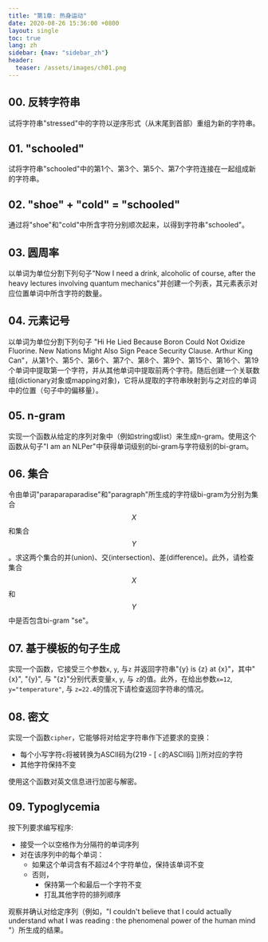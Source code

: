 ```yaml
---
title: "第1章: 热身运动"
date: 2020-08-26 15:36:00 +0800
layout: single
toc: true
lang: zh
sidebar: {nav: "sidebar_zh"}
header:
  teaser: /assets/images/ch01.png
---
```


## 00. 反转字符串
试将字符串"stressed"中的字符以逆序形式（从末尾到首部）重组为新的字符串。

## 01. "schooled"
试将字符串"schooled"中的第1个、第3个、第5个、第7个字符连接在一起组成新的字符串。

## 02. "shoe" + "cold" = "schooled"
通过将"shoe"和"cold"中所含字符分别顺次起来，以得到字符串"schooled"。

## 03. 圆周率
以单词为单位分割下列句子"Now I need a drink, alcoholic of course, after the heavy lectures involving quantum mechanics"并创建一个列表，其元素表示对应位置单词中所含字符的数量。

## 04. 元素记号
以单词为单位分割下列句子 "Hi He Lied Because Boron Could Not Oxidize Fluorine. New Nations Might Also Sign Peace Security Clause. Arthur King Can"，从第1个、第5个、第6个、第7个、第8个、第9个、第15个、第16个、第19个单词中提取第一个字符，并从其他单词中提取前两个字符。随后创建一个关联数组(dictionary对象或mapping对象)，它将从提取的字符串映射到与之对应的单词中的位置（句子中的偏移量）。

## 05. n-gram
实现一个函数从给定的序列对象中（例如string或list）来生成n-gram。使用这个函数从句子"I am an NLPer"中获得单词级别的bi-gram与字符级别的bi-gram。

## 06. 集合

令由单词"paraparaparadise"和"paragraph"所生成的字符级bi-gram为分别为集合$$X$$和集合$$Y$$。求这两个集合的并(union)、交(intersection)、差(difference)。此外，请检查集合$$X$$和$$Y$$中是否包含bi-gram "se"。

## 07. 基于模板的句子生成
实现一个函数，它接受三个参数`x`, `y`, 与`z` 并返回字符串"{y} is {z} at {x}"，其中"{x}", "{y}", 与 "{z}"分别代表变量`x`, `y`, 与 `z`的值。此外，在给出参数`x=12`, `y="temperature"`, 与 `z=22.4`的情况下请检查返回字符串的情况。


## 08. 密文
实现一个函数`cipher`，它能够将对给定字符串作下述要求的变换：

* 每个小写字符`c`将被转换为ASCII码为(219 - [ `c`的ASCII码 ])所对应的字符
* 其他字符保持不变

使用这个函数对英文信息进行加密与解密。


## 09. Typoglycemia
按下列要求编写程序:

+ 接受一个以空格作为分隔符的单词序列
+ 对在该序列中的每个单词：
    + 如果这个单词含有不超过4个字符单位，保持该单词不变
    + 否则，
        + 保持第一个和最后一个字符不变
        + 打乱其他字符的排列顺序

观察并确认对给定序列（例如，"I couldn't believe that I could actually understand what I was reading : the phenomenal power of the human mind "）所生成的结果。